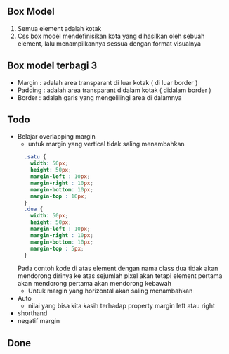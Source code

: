  ## Box Model
1.  Semua element adalah kotak
2.  Css box model mendefinisikan kota yang dihasilkan oleh sebuah
    element, lalu menampilkannya sessua dengan format visualnya

## Box model terbagi 3
  - Margin : adalah area transparant di luar kotak ( di luar border )
  - Padding : adalah area transparant didalam kotak ( didalam border )
  - Border : adalah garis yang mengelilingi area di dalamnya

## Todo
- Belajar overlapping margin
  - untuk margin yang vertical tidak saling menambahkan
  ```css
    .satu {
      width: 50px;
      height: 50px;
      margin-left : 10px;
      margin-right : 10px;
      margin-bottom: 10px;
      margin-top : 10px;
    }
    .dua {
      width: 50px;
      height: 50px;
      margin-left : 10px;
      margin-right : 10px;
      margin-bottom: 10px;
      margin-top : 5px;
    }
  ```
  Pada contoh kode di atas element dengan nama class dua tidak akan mendorong dirinya ke atas sejumlah pixel akan tetapi element pertama akan mendorong pertama akan mendorong kebawah
  - Untuk margin yang horizontal akan saling menambahkan
- Auto
  - nilai yang bisa kita kasih terhadap property margin left atau   right
- shorthand
- negatif margin

## Done